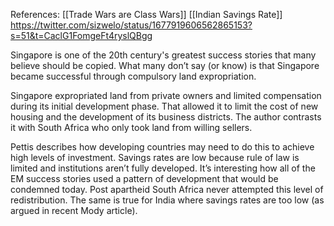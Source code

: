 References: [[Trade Wars are Class Wars]]
[[Indian Savings Rate]]
https://twitter.com/sizwelo/status/1677919606562865153?s=51&t=CaclG1FomgeFt4ryslQBgg

Singapore is one of the 20th century's greatest success stories that many believe should be copied. What many don’t say (or know) is that Singapore became successful through compulsory land expropriation.

Singapore expropriated land from private owners and limited compensation during its initial development phase. That allowed it to limit the cost of new housing and the development of its business districts. The author contrasts it with South Africa who only took land from willing sellers. 

Pettis describes how developing countries may need to do this to achieve high levels of investment. Savings rates are low because rule of law is limited and institutions aren’t fully developed. It’s interesting how all of the EM success stories used a pattern of development that would be condemned today. Post apartheid South Africa never attempted this level of redistribution. The same is true for India where savings rates are too low (as argued in recent Mody article).